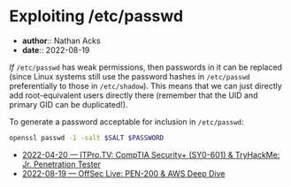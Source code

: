 # Exploiting /etc/passwd

* **author**:: Nathan Acks  
* **date**:: 2022-08-19

*If* `/etc/passwd` has weak permissions, then passwords in it can be replaced (since Linux systems still use the password hashes in `/etc/passwd` preferentially to those in `/etc/shadow`). This means that we can just directly add root-equivalent users directly there (remember that the UID and primary GID can be duplicated!).

To generate a password acceptable for inclusion in `/etc/passwd`:

```bash
openssl passwd -1 -salt $SALT $PASSWORD
```

* [2022-04-20 — ITPro.TV: CompTIA Security+ (SY0-601) & TryHackMe: Jr. Penetration Tester](../log/2022-04-20-itprotv-comptia-security-plus-and-tryhackme-jr-penetration-tester.md)
* [2022-08-19 — OffSec Live: PEN-200 & AWS Deep Dive](../log/2022-08-19-offsec-live-pen-200-and-aws-deep-dive.md)
